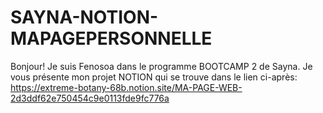# SAYNA-NOTION-MAPAGEPERSONNELLE
Bonjour! Je suis Fenosoa dans le programme BOOTCAMP 2 de Sayna. Je vous présente mon projet NOTION qui se trouve dans le lien ci-après: 
https://extreme-botany-68b.notion.site/MA-PAGE-WEB-2d3ddf62e750454c9e0113fde9fc776a
